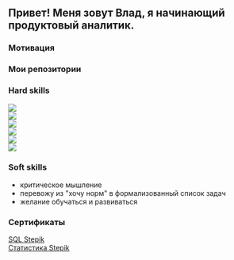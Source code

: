 ## Привет! Меня зовут Влад, я начинающий продуктовый аналитик.  

### Мотивация

### Мои репозитории


### Hard skills
![](https://img.shields.io/badge/Python-_numpy,_pandas,_matplotlib,_seaborn,_plotly,_scipy,_sklearn-5fa2ce)  
![](https://img.shields.io/badge/SQL-_PostgreSQL,_joins,_CTE,_subqueries,_window_functions-5fa2ce)  
![](https://img.shields.io/badge/BI-_Tableau,_Power_BI-5fa2ce)  
![](https://img.shields.io/badge/math-_statistics,_probability_theory,_A/B_tests-5fa2ce)  
![](https://img.shields.io/badge/misc.-_git,_linux,_telegram_bot_API,_excel-5fa2ce)  
![](https://img.shields.io/badge/ML-_regression_&_classification,_clastering-5fa2ce)

### Soft skills
- критическое мышление
- перевожу из "хочу норм" в формализованный список задач
- желание обучаться и развиваться

### Сертификаты
[SQL Stepik](https://stepik.org/cert/1599430)  
[Статистика Stepik](https://stepik.org/cert/1590398)  
